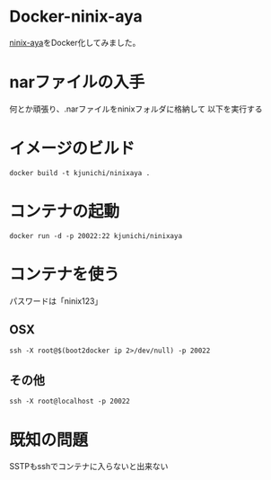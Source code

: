 # Docker-ninix-aya

[ninix-aya](http://sourceforge.jp/projects/ninix-aya/)をDocker化してみました。

# narファイルの入手

何とか頑張り、.narファイルをninixフォルダに格納して
以下を実行する


# イメージのビルド

```
docker build -t kjunichi/ninixaya .
```

# コンテナの起動

```
docker run -d -p 20022:22 kjunichi/ninixaya
```

# コンテナを使う

パスワードは「ninix123」

## OSX

```
ssh -X root@$(boot2docker ip 2>/dev/null) -p 20022
```

## その他

```
ssh -X root@localhost -p 20022
```

# 既知の問題

SSTPもsshでコンテナに入らないと出来ない
